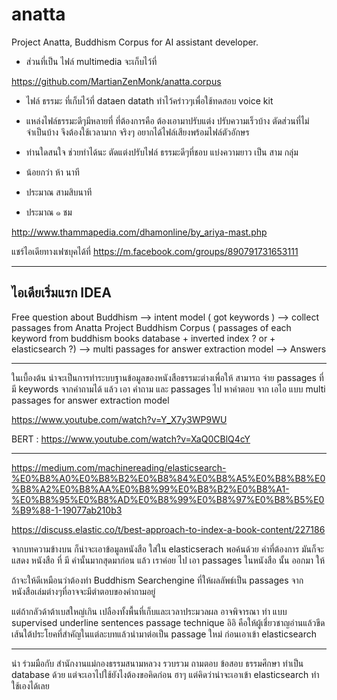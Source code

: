 # anatta
Project Anatta, Buddhism Corpus for AI assistant developer.

- ส่วนที่เป็น ไฟล์ multimedia จะเก็บไว้ที่


https://github.com/MartianZenMonk/anatta.corpus


- ไฟล์ ธรรมะ ที่เก็บไว้ที่ dataen datath ทำไว้คร่าวๆเพื่อใช้ทดสอบ voice kit


- แหล่งไฟล์ธรรมะดีๆมีหลายที่ ที่ต้องการคือ ต้องเอามาปรับแต่ง ปรับความเร็วบ้าง ตัดส่วนที่ไม่จำเป็นบ้าง จึงต้องใช้เวลามาก จริงๆ อยากได้ไฟล์เสียงพร้อมไฟล์ตัวอักษร


- ท่านใดสนใจ ช่วยทำได้นะ ตัดแต่งปรับไฟล์ ธรรมะดีๆที่ชอบ แบ่งความยาว เป็น สาม กลุ่ม
- น้อยกว่า ห้า นาที 
- ประมาณ สามสิบนาที 
- ประมาณ ๑ ชม



http://www.thammapedia.com/dhamonline/by_ariya-mast.php



แชร์ไอเดียทางเฟซบุคได้ที่ https://m.facebook.com/groups/890791731653111


-----
ไอเดียเริ่มแรก IDEA
-----
Free question about Buddhism --> intent model ( got keywords ) --> collect passages from Anatta Project Buddhism Corpus ( passages of each keyword from buddhism books database + inverted index ? or + elasticsearch ?) --> multi passages for answer extraction model --> Answers

-----
ในเบื้องต้น น่าจะเป็นการทำระบบฐานข้อมูลของหนังสือธรรมะต่างเพื่อให้ สามารถ จ่าย  passages ที่มี keywords จากคำถามได้ แล้ว เอา คำถาม และ passages ไป หาคำตอบ จาก เอไอ แบบ multi passages for answer extraction model

https://www.youtube.com/watch?v=Y_X7y3WP9WU

BERT : https://www.youtube.com/watch?v=XaQ0CBlQ4cY

-----
https://medium.com/machinereading/elasticsearch-%E0%B8%A0%E0%B8%B2%E0%B8%84%E0%B8%A5%E0%B8%B8%E0%B8%A2%E0%B8%AA%E0%B8%99%E0%B8%B2%E0%B8%A1-%E0%B8%95%E0%B8%AD%E0%B8%99%E0%B8%97%E0%B8%B5%E0%B9%88-1-19077ab210b3

https://discuss.elastic.co/t/best-approach-to-index-a-book-content/227186

จากบทความข้างบน
ก็น่าจะเอาข้อมูลหนังสือ ใส่ใน  elasticserach
พอค้นด้วย คำที่ต้องการ มันก็จะแสดง หนังสือ ที่ มี คำนั้นมากสุดมาก่อน
แล้ว เราค่อย ไป เอา passages ในหนังสือ นั้น ออกมา ให้

ถ้าจะให้ดีเหมือนว่าต้องทำ Buddhism Searchengine ที่ให้ผลลัพธ์เป็น passages จากหนังสือเล่มต่างๆที่อาจจะมีตำตอบของคำถามอยู่

แต่ถ้ากลัวด้าต้าเบสใหญ่เกิน เปลืองทั้งพื้นที่เก็บและเวลาประมวลผล อาจพิจารณา ทำ แบบ supervised underline sentences passage technique อิอิ คือให้ผู้เชี่ยวชาญอ่านแล้วขีดเส้นใต้ประโยคที่สำคัญในแต่ละบทแล้วนำมาต่อเป็น passage ใหม่ ก่อนเอาเข้า elasticsearch

---

น่า ร่วมมือกับ สำนักงานแม่กองธรรมสนามหลวง รวบรวม ถามตอบ ข้อสอบ ธรรมศึกษา ทำเป็น database ด้วย แต่จะเอาไปใช้ยังไงต้องขอคิดก่อน ฮาๆ แต่คิดว่าน่าจะเอาเข้า elasticsearch ทำใช้เองได้เลย 


